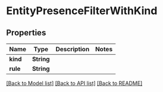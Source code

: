 # EntityPresenceFilterWithKind

## Properties

Name | Type | Description | Notes
------------ | ------------- | ------------- | -------------
**kind** | **String** |  | 
**rule** | **String** |  | 

[[Back to Model list]](../README.md#documentation-for-models) [[Back to API list]](../README.md#documentation-for-api-endpoints) [[Back to README]](../README.md)


